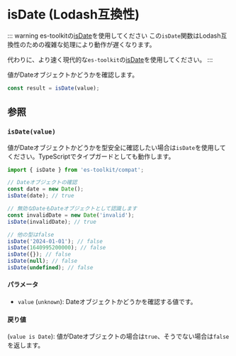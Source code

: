 # isDate (Lodash互換性)

::: warning es-toolkitの[isDate](../../predicate/isDate.md)を使用してください
この`isDate`関数はLodash互換性のための複雑な処理により動作が遅くなります。

代わりに、より速く現代的な`es-toolkit`の[isDate](../../predicate/isDate.md)を使用してください。
:::

値がDateオブジェクトかどうかを確認します。

```typescript
const result = isDate(value);
```

## 参照

### `isDate(value)`

値がDateオブジェクトかどうかを型安全に確認したい場合は`isDate`を使用してください。TypeScriptでタイプガードとしても動作します。

```typescript
import { isDate } from 'es-toolkit/compat';

// Dateオブジェクトの確認
const date = new Date();
isDate(date); // true

// 無効なDateもDateオブジェクトとして認識します
const invalidDate = new Date('invalid');
isDate(invalidDate); // true

// 他の型はfalse
isDate('2024-01-01'); // false
isDate(1640995200000); // false
isDate({}); // false
isDate(null); // false
isDate(undefined); // false
```

#### パラメータ

- `value` (`unknown`): Dateオブジェクトかどうかを確認する値です。

#### 戻り値

(`value is Date`): 値がDateオブジェクトの場合は`true`、そうでない場合は`false`を返します。
